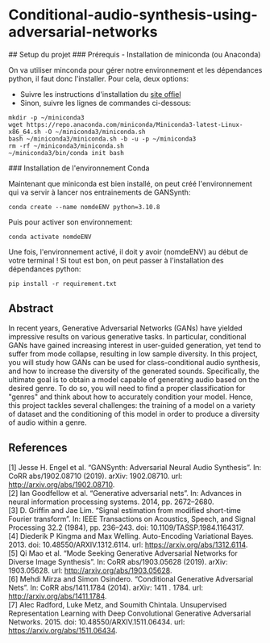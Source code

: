 # Conditional-audio-synthesis-using-adversarial-networks


## Setup du projet
### Prérequis - Installation de miniconda (ou Anaconda)

On va utiliser minconda pour gérer notre environnement et les dépendances python, il faut donc l'installer. Pour cela, deux options: 
- Suivre les instructions d'installation du [site offiel](!https://conda.io/projects/conda/en/latest/user-guide/install/linux.html)  
- Sinon, suivre les lignes de commandes ci-dessous: 

```
mkdir -p ~/miniconda3
wget https://repo.anaconda.com/miniconda/Miniconda3-latest-Linux-x86_64.sh -O ~/miniconda3/miniconda.sh
bash ~/miniconda3/miniconda.sh -b -u -p ~/miniconda3
rm -rf ~/miniconda3/miniconda.sh
~/miniconda3/bin/conda init bash
```

### Installation de l'environnement Conda

Maintenant que miniconda est bien installé, on peut créé l'environnement qui va servir à lancer nos entrainements de GANSynth:
```
conda create --name nomdeENV python=3.10.8
```

Puis pour activer son environnement: 
```
conda activate nomdeENV
```

Une fois, l'environnement activé, il doit y avoir (nomdeENV) au début de votre terminal ! Si tout est bon, on peut passer à l'installation des dépendances python: 
```
pip install -r requirement.txt
```

## Abstract

In recent years, Generative Adversarial Networks (GANs) have yielded impressive results on various
generative tasks. In particular, conditional GANs have gained increasing interest in user-guided generation,
yet tend to suffer from mode collapse, resulting in low sample diversity. In this project, you will study
how GANs can be used for class-conditional audio synthesis, and how to increase the diversity of the
generated sounds. Specifically, the ultimate goal is to obtain a model capable of generating audio based
on the desired genre. To do so, you will need to find a proper classification for "genres" and think about
how to accurately condition your model. Hence, this project tackles several challenges: the training of a
model on a variety of dataset and the conditioning of this model in order to produce a diversity of audio
within a genre.


## References 

[1] Jesse H. Engel et al. “GANSynth: Adversarial Neural Audio Synthesis”. In: CoRR abs/1902.08710 (2019). arXiv: 1902.08710. url: http://arxiv.org/abs/1902.08710.  
[2] Ian Goodfellow et al. “Generative adversarial nets”. In: Advances in neural information processing systems. 2014, pp. 2672–2680.  
[3] D. Griffin and Jae Lim. “Signal estimation from modified short-time Fourier transform”. In: IEEE Transactions on Acoustics, Speech, and Signal Processing 32.2 (1984), pp. 236–243. doi: 10.1109/TASSP.1984.1164317.  
[4] Diederik P Kingma and Max Welling. Auto-Encoding Variational Bayes. 2013. doi: 10.48550/ARXIV.1312.6114. url: https://arxiv.org/abs/1312.6114.  
[5] Qi Mao et al. “Mode Seeking Generative Adversarial Networks for Diverse Image Synthesis”. In: CoRR abs/1903.05628 (2019). arXiv: 1903.05628. url: http://arxiv.org/abs/1903.05628.  
[6] Mehdi Mirza and Simon Osindero. “Conditional Generative Adversarial Nets”. In: CoRR abs/1411.1784 (2014). arXiv: 1411 . 1784. url: http://arxiv.org/abs/1411.1784.  
[7] Alec Radford, Luke Metz, and Soumith Chintala. Unsupervised Representation Learning with Deep Convolutional Generative Adversarial Networks. 2015. doi: 10.48550/ARXIV.1511.06434. url: https://arxiv.org/abs/1511.06434.  